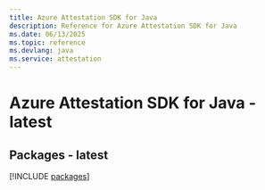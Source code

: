```yaml
---
title: Azure Attestation SDK for Java
description: Reference for Azure Attestation SDK for Java
ms.date: 06/13/2025
ms.topic: reference
ms.devlang: java
ms.service: attestation
---
```

# Azure Attestation SDK for Java - latest
## Packages - latest
[!INCLUDE [packages](attestation-index.md)]